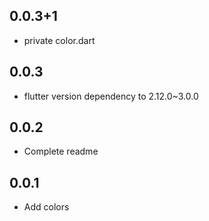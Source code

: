 ## 0.0.3+1

- private color.dart

## 0.0.3

- flutter version dependency to 2.12.0~3.0.0

## 0.0.2

- Complete readme

## 0.0.1

- Add colors
